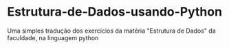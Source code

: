 # Estrutura-de-Dados-usando-Python


Uma simples tradução dos exercícios da matéria "Estrutura de Dados" da faculdade,  na linguagem python
